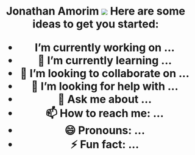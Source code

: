 <h1 align="center">
  Jonathan Amorim
<img src="https://lastfm-recently-played.vercel.app/api?user=kamuridesu&count=3">
Here are some ideas to get you started:

-  I’m currently working on ...
- 🌱 I’m currently learning ...
- 👯 I’m looking to collaborate on ...
- 🤔 I’m looking for help with ...
- 💬 Ask me about ...
- 📫 How to reach me: ...
- 😄 Pronouns: ...
- ⚡ Fun fact: ...

